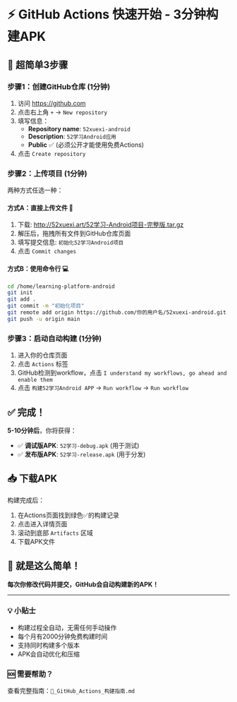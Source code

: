 # ⚡ GitHub Actions 快速开始 - 3分钟构建APK

## 🎯 超简单3步骤

### 步骤1：创建GitHub仓库 (1分钟)
1. 访问 https://github.com
2. 点击右上角 `+` → `New repository`
3. 填写信息：
   - **Repository name**: `52xuexi-android`
   - **Description**: `52学习Android应用`
   - **Public** ✅ (必须公开才能使用免费Actions)
4. 点击 `Create repository`

### 步骤2：上传项目 (1分钟)
两种方式任选一种：

#### 方式A：直接上传文件 📁
1. 下载: http://52xuexi.art/52学习-Android项目-完整版.tar.gz
2. 解压后，拖拽所有文件到GitHub仓库页面
3. 填写提交信息: `初始化52学习Android项目`
4. 点击 `Commit changes`

#### 方式B：使用命令行 💻
```bash
cd /home/learning-platform-android
git init
git add .
git commit -m "初始化项目"
git remote add origin https://github.com/你的用户名/52xuexi-android.git
git push -u origin main
```

### 步骤3：启动自动构建 (1分钟)
1. 进入你的仓库页面
2. 点击 `Actions` 标签
3. GitHub检测到workflow，点击 `I understand my workflows, go ahead and enable them`
4. 点击 `构建52学习Android APP` → `Run workflow` → `Run workflow`

## ✅ 完成！

**5-10分钟后**，你将获得：
- ✅ **调试版APK**: `52学习-debug.apk` (用于测试)
- ✅ **发布版APK**: `52学习-release.apk` (用于分发)

## 📥 下载APK

构建完成后：
1. 在Actions页面找到绿色✅的构建记录
2. 点击进入详情页面
3. 滚动到底部 `Artifacts` 区域
4. 下载APK文件

## 🎊 就是这么简单！

**每次你修改代码并提交，GitHub会自动构建新的APK！**

---

### 💡 小贴士
- 构建过程全自动，无需任何手动操作
- 每个月有2000分钟免费构建时间
- 支持同时构建多个版本
- APK会自动优化和压缩

### 🆘 需要帮助？
查看完整指南：`🚀_GitHub_Actions_构建指南.md`
